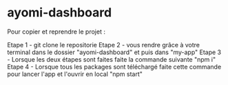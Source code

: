 # ayomi-dashboard

Pour copier et reprendre le projet : 

Etape 1 - git clone le repositorie
Etape 2 - vous rendre grâce à votre terminal dans le dossier "ayomi-dashboard" et puis dans "my-app"
Etape 3 - Lorsque les deux étapes sont faites faite la commande suivante "npm i"
Etape 4 - Lorsque tous les packages sont téléchargé faite cette commande pour lancer l'app et l'ouvrir en local "npm start" 
